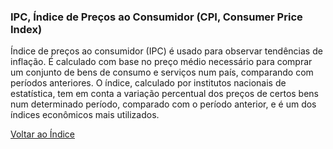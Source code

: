 ### IPC, Índice de Preços ao Consumidor (CPI, Consumer Price Index)

Índice de preços ao consumidor (IPC) é usado para observar tendências de inflação. É calculado com base no preço médio necessário para comprar um conjunto de bens de consumo e serviços num país, comparando com períodos anteriores. O índice, calculado por institutos nacionais de estatística, tem em conta a variação percentual dos preços de certos bens num determinado período, comparado com o período anterior, e é um dos índices econômicos mais utilizados.

[Voltar ao Índice](../)